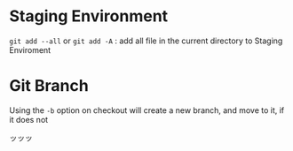# Staging Environment
`git add --all` or `git add -A` : add all file in the current directory to Staging Enviroment

# Git Branch
Using the `-b` option on checkout will create a new branch, and move to it, if it does not 

ッッッ
